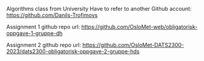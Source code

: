 Algorithms class from University
Have to refer to another Github account: https://github.com/Danils-Trofimovs

Assignment 1
github repo url: https://github.com/OsloMet-web/obligatorisk-oppgave-1-gruppe-dh

Assignment 2 
github repo url: https://github.com/OsloMet-DATS2300-2023/dats2300-obligatorisk-oppgave-2-gruppe-hds
